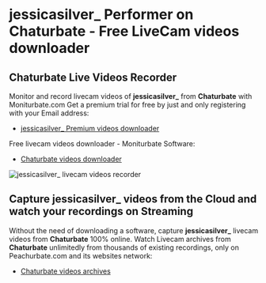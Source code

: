 # jessicasilver_ Performer on Chaturbate - Free LiveCam videos downloader

## Chaturbate Live Videos Recorder

Monitor and record livecam videos of **jessicasilver_** from **Chaturbate** with Moniturbate.com
Get a premium trial for free by just and only registering with your Email address:
* [jessicasilver_ Premium videos downloader](https://moniturbate.com/request-demo-licence-key.html)

Free livecam videos downloader - Moniturbate Software:
* [Chaturbate videos downloader](https://moniturbate.com/moniturbate-download-software.html)

![jessicasilver_ livecam videos recorder](https://peachurnet.com/templates/moniturbate-software.png)


## Capture jessicasilver_ videos from the Cloud and watch your recordings on Streaming

Without the need of downloading a software, capture **jessicasilver_** livecam videos from **Chaturbate** 100% online.
Watch Livecam archives from **Chaturbate** unlimitedly from thousands of existing recordings, only on Peachurbate.com and its websites network:
* [Chaturbate videos archives](https://peachurnet.com/)